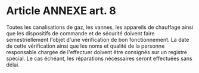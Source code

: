 # Article ANNEXE art. 8

Toutes les canalisations de gaz, les vannes, les appareils de chauffage ainsi que les dispositifs de commande et de sécurité doivent faire semestriellement l'objet d'une vérification de bon fonctionnement. La date de cette vérification ainsi que les noms et qualité de la personne responsable chargée de l'effectuer doivent être consignés sur un registre spécial. Le cas échéant, les réparations nécessaires seront effectuées sans délai.
